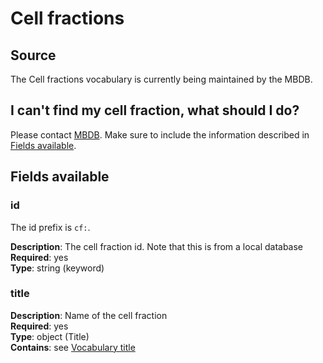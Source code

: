 # Cell fractions

## Source
The Cell fractions vocabulary is currently being maintained by the MBDB.

## I can't find my cell fraction, what should I do?

Please contact [MBDB]. Make sure to include the information described in
[Fields available](#fields-available).

## Fields available

### id
The id prefix is `cf:`.

**Description**: The cell fraction id. Note that this is from a local
                 database<br/>
**Required**: yes <br/>
**Type**: string (keyword) <br/>

### title
**Description**: Name of the cell fraction<br/>
**Required**: yes <br/>
**Type**: object (Title) <br/>
**Contains**: see [Vocabulary title](../datamodel/reusable_elements/vocabulary_title.md)

[MBDB]: mailto:mbdb@ibt.cas.cz?subject=New%20cell%20fraction&body=Cell%20fraction%20title%3A